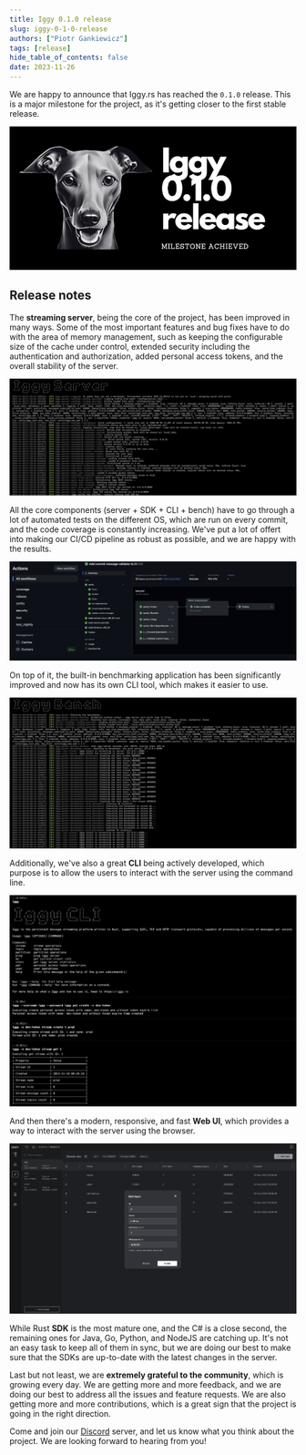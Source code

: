 ```yaml
---
title: Iggy 0.1.0 release
slug: iggy-0-1-0-release
authors: ["Piotr Gankiewicz"]
tags: [release]
hide_table_of_contents: false
date: 2023-11-26
---
```


We are happy to announce that Iggy.rs has reached the `0.1.0` release. This is a major milestone for the project, as it's getting closer to the first stable release.

<!--truncate-->

![0.1.0](/img/iggy_0_1_0.jpg)

## Release notes

The **streaming server**, being the core of the project, has been improved in many ways. Some of the most important features and bug fixes have to do with the area of memory management, such as keeping the configurable size of the cache under control, extended security including the authentication and authorization, added personal access tokens, and the overall stability of the server.

![CI](/img/iggy_server_0_1_0.jpeg)

All the core components (server + SDK + CLI + bench) have to go through a lot of automated tests on the different OS, which are run on every commit, and the code coverage is constantly increasing. We've put a lot of offert into making our CI/CD pipeline as robust as possible, and we are happy with the results. 

![CI](/img/iggy_ci_0_1_0.jpeg)

On top of it, the built-in benchmarking application has been significantly improved and now has its own CLI tool, which makes it easier to use.

![Bench](/img/iggy_bench_0_1_0.jpeg)

Additionally, we've also a great **CLI** being actively developed, which purpose is to allow the users to interact with the server using the command line.

![CLI](/img/iggy_cli_0_1_0.jpeg)

And then there's a modern, responsive, and fast **Web UI**, which provides a way to interact with the server using the browser.

![Web UI](/img/iggy_web_ui_0_1_0.jpeg)

While Rust **SDK** is the most mature one, and the C# is a close second, the remaining ones for Java, Go, Python, and NodeJS are catching up. It's not an easy task to keep all of them in sync, but we are doing our best to make sure that the SDKs are up-to-date with the latest changes in the server.

Last but not least, we are **extremely grateful to the community**, which is growing every day. We are getting more and more feedback, and we are doing our best to address all the issues and feature requests. We are also getting more and more contributions, which is a great sign that the project is going in the right direction.

Come and join our [Discord](https://iggy.rs/discord) server, and let us know what you think about the project. We are looking forward to hearing from you!